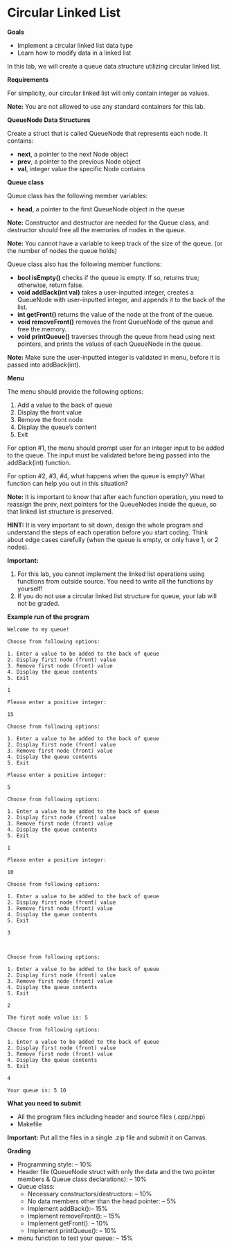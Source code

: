 # Circular Linked List

**Goals**

* Implement a circular linked list data type
* Learn how to modify data in a linked list

In this lab, we will create a queue data structure utilizing circular linked list.

**Requirements**

For simplicity, our circular linked list will only contain integer as values.

**Note:** You are not allowed to use any standard containers for this lab.

**QueueNode Data Structures**

Create a struct that is called QueueNode that represents each node. It contains:

* **next**, a pointer to the next Node object
* **prev**, a pointer to the previous Node object
* **val**, integer value the specific Node contains

**Queue class**

Queue class has the following member variables:

* **head**, a pointer to the first QueueNode object in the queue

**Note:** Constructor and destructor are needed for the Queue class, and destructor should free all the memories of nodes in the queue.

**Note:** You cannot have a variable to keep track of the size of the queue. (or the number of nodes the queue holds)

Queue class also has the following member functions:

* **bool isEmpty()** checks if the queue is empty. If so, returns true; otherwise, return false.
* **void addBack(int val)** takes a user-inputted integer, creates a QueueNode with user-inputted integer, and appends it to the back of the list.
* **int getFront()** returns the value of the node at the front of the queue.
* **void removeFront()** removes the front QueueNode of the queue and free the memory.
* **void printQueue()** traverses through the queue from head using next pointers, and prints the values of each QueueNode in the queue.

**Note:** Make sure the user-inputted integer is validated in menu, before it is passed into addBack(int).

**Menu**

The menu should provide the following options:

1. Add a value to the back of queue
2. Display the front value
3. Remove the front node
4. Display the queue’s content
5. Exit

For option #1, the menu should prompt user for an integer input to be added to the queue. The input must be validated before being passed into the addBack(int) function.

For option #2, #3, #4, what happens when the queue is empty? What function can help you out in this situation?

**Note:** It is important to know that after each function operation, you need to reassign the prev, next pointers for the QueueNodes inside the queue, so that linked list structure is preserved.

**HINT:** It is very important to sit down, design the whole program and understand the steps of each operation before you start coding. Think about edge cases carefully (when the queue is empty, or only have 1, or 2 nodes).

**Important:**

1. For this lab, you cannot implement the linked list operations using functions from outside source. You need to write all the functions by yourself!
2. If you do not use a circular linked list structure for queue, your lab will not be graded.

**Example run of the program**

    Welcome to my queue!

    Choose from following options:

    1. Enter a value to be added to the back of queue
    2. Display first node (front) value
    3. Remove first node (front) value
    4. Display the queue contents
    5. Exit

    1

    Please enter a positive integer:

    15

    Choose from following options:

    1. Enter a value to be added to the back of queue
    2. Display first node (front) value
    3. Remove first node (front) value
    4. Display the queue contents
    5. Exit

    Please enter a positive integer:

    5

    Choose from following options:

    1. Enter a value to be added to the back of queue
    2. Display first node (front) value
    3. Remove first node (front) value
    4. Display the queue contents
    5. Exit

    1

    Please enter a positive integer:

    10

    Choose from following options:

    1. Enter a value to be added to the back of queue
    2. Display first node (front) value
    3. Remove first node (front) value
    4. Display the queue contents
    5. Exit

    3



    Choose from following options:

    1. Enter a value to be added to the back of queue
    2. Display first node (front) value
    3. Remove first node (front) value
    4. Display the queue contents
    5. Exit

    2

    The first node value is: 5

    Choose from following options:

    1. Enter a value to be added to the back of queue
    2. Display first node (front) value
    3. Remove first node (front) value
    4. Display the queue contents
    5. Exit

    4

    Your queue is: 5 10

**What you need to submit**

* All the program files including header and source files (.cpp/.hpp)
* Makefile

**Important:** Put all the files in a single .zip file and submit it on Canvas.

**Grading**

* Programming style: – 10%
* Header file (QueueNode struct with only the data and the two pointer members & Queue class declarations): – 10%
* Queue class:
  * Necessary constructors/destructors: – 10%
  * No data members other than the head pointer: – 5%
  * Implement addBack():– 15%
  * Implement removeFront(): – 15%
  * Implement getFront(): – 10%
  * Implement printQueue(): – 10%
* menu function to test your queue: – 15%
